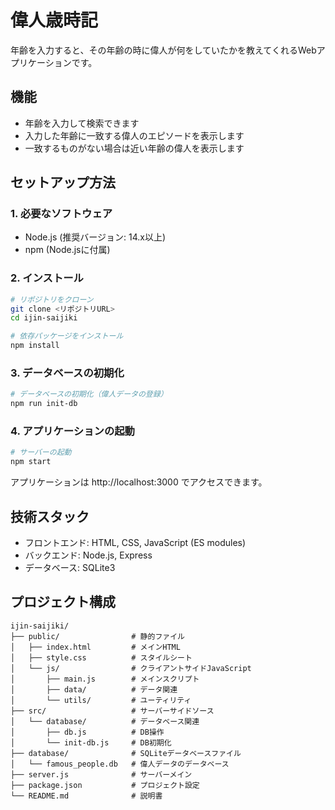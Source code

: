 # 偉人歳時記

年齢を入力すると、その年齢の時に偉人が何をしていたかを教えてくれるWebアプリケーションです。

## 機能

- 年齢を入力して検索できます
- 入力した年齢に一致する偉人のエピソードを表示します
- 一致するものがない場合は近い年齢の偉人を表示します

## セットアップ方法

### 1. 必要なソフトウェア

- Node.js (推奨バージョン: 14.x以上)
- npm (Node.jsに付属)

### 2. インストール

```bash
# リポジトリをクローン
git clone <リポジトリURL>
cd ijin-saijiki

# 依存パッケージをインストール
npm install
```

### 3. データベースの初期化

```bash
# データベースの初期化（偉人データの登録）
npm run init-db
```

### 4. アプリケーションの起動

```bash
# サーバーの起動
npm start
```

アプリケーションは http://localhost:3000 でアクセスできます。

## 技術スタック

- フロントエンド: HTML, CSS, JavaScript (ES modules)
- バックエンド: Node.js, Express
- データベース: SQLite3

## プロジェクト構成

```
ijin-saijiki/
├── public/                # 静的ファイル
│   ├── index.html         # メインHTML
│   ├── style.css          # スタイルシート
│   └── js/                # クライアントサイドJavaScript
│       ├── main.js        # メインスクリプト
│       ├── data/          # データ関連
│       └── utils/         # ユーティリティ
├── src/                   # サーバーサイドソース
│   └── database/          # データベース関連
│       ├── db.js          # DB操作
│       └── init-db.js     # DB初期化
├── database/              # SQLiteデータベースファイル
│   └── famous_people.db   # 偉人データのデータベース
├── server.js              # サーバーメイン
├── package.json           # プロジェクト設定
└── README.md              # 説明書
``` 